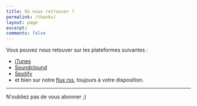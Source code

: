 ```yaml
---
title: Où nous retrouver ?
permalink: /thanks/
layout: page
excerpt:
comments: false
---
```


Vous pouvez nous retouver sur les plateformes suivantes :

* [iTunes](https://podcasts.apple.com/fr/podcast/les-sages/id1511083599)
* [Soundclound](https://soundcloud.com/user-734526450)
* [Spotify](https://open.spotify.com/show/0cWHDslVBoKCZtpaNhZ3W5)
* et bien sur notre [flux rss](https://www.les-sages.com/podcast.xml), toujours à votre disposition.



<hr>
N'oubliez pas de vous abonner ;)

